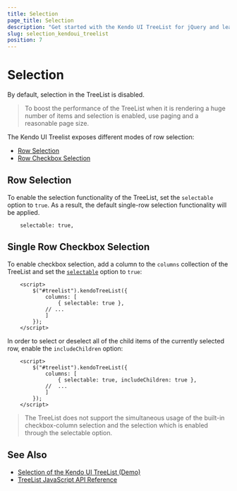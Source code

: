 ```yaml
---
title: Selection
page_title: Selection
description: "Get started with the Kendo UI TreeList for jQuery and learn how to configure its select functionality."
slug: selection_kendoui_treelist
position: 7
---
```


# Selection

By default, selection in the TreeList is disabled.

> To boost the performance of the TreeList when it is rendering a huge number of items and selection is enabled, use paging and a reasonable page size.

The Kendo UI Treelist exposes different modes of row selection:

* [Row Selection](#row-selection)
* [Row Checkbox Selection](#single-row-checkbox-selection)

## Row Selection

To enable the selection functionality of the TreeList, set the `selectable` option to `true`. As a result, the default single-row selection functionality will be applied.

```
    selectable: true,
```

## Single Row Checkbox Selection

To enable checkbox selection, add a column to the `columns` collection of the TreeList and set the [`selectable`](/api/javascript/ui/treelist/configuration/columns.selectable) option to `true`:
 
```
    <script>
        $("#treelist").kendoTreeList({
            columns: [
                { selectable: true },
            // ...
            ]
        });
    </script>
```
In order to select or deselect all of the child items of the currently selected row, enable the `includeChildren` option:

```
    <script>
        $("#treelist").kendoTreeList({
            columns: [
                { selectable: true, includeChildren: true },
            //  ...
            ]
        });
	</script>
```

> The TreeList does not support the simultaneous usage of the built-in checkbox-column selection and the selection which is enabled through the selectable option.

## See Also

* [Selection of the Kendo UI TreeList (Demo)](https://demos.telerik.com/kendo-ui/treelist/checkbox-selection)
* [TreeList JavaScript API Reference](/api/selection)
